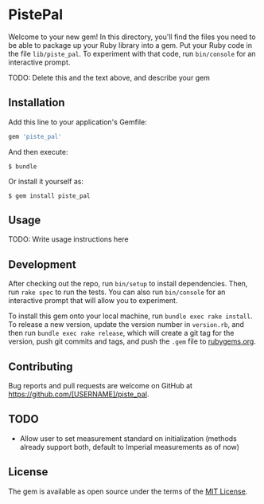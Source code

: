 # PistePal

Welcome to your new gem! In this directory, you'll find the files you need to be able to package up your Ruby library into a gem. Put your Ruby code in the file `lib/piste_pal`. To experiment with that code, run `bin/console` for an interactive prompt.

TODO: Delete this and the text above, and describe your gem

## Installation

Add this line to your application's Gemfile:

```ruby
gem 'piste_pal'
```

And then execute:

    $ bundle

Or install it yourself as:

    $ gem install piste_pal

## Usage

TODO: Write usage instructions here

## Development

After checking out the repo, run `bin/setup` to install dependencies. Then, run `rake spec` to run the tests. You can also run `bin/console` for an interactive prompt that will allow you to experiment.

To install this gem onto your local machine, run `bundle exec rake install`. To release a new version, update the version number in `version.rb`, and then run `bundle exec rake release`, which will create a git tag for the version, push git commits and tags, and push the `.gem` file to [rubygems.org](https://rubygems.org).

## Contributing

Bug reports and pull requests are welcome on GitHub at https://github.com/[USERNAME]/piste_pal.

## TODO

* Allow user to set measurement standard on initialization (methods already support both, default to Imperial measurements as of now)

## License

The gem is available as open source under the terms of the [MIT License](https://opensource.org/licenses/MIT).
